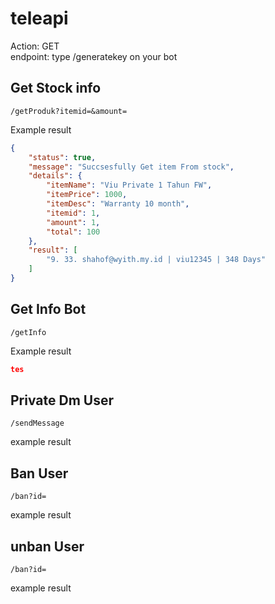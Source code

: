 # teleapi
Action: GET<br>
endpoint: type /generatekey on your bot

## Get Stock info
```/getProduk?itemid=&amount=```



Example result
```json
{
    "status": true,
    "message": "Succsesfully Get item From stock",
    "details": {
        "itemName": "Viu Private 1 Tahun FW",
        "itemPrice": 1000,
        "itemDesc": "Warranty 10 month",
        "itemid": 1,
        "amount": 1,
        "total": 100
    },
    "result": [
        "9. 33. shahof@wyith.my.id | viu12345 | 348 Days"
    ]
}
```

## Get Info Bot
```/getInfo```

Example result
```json
tes
```

## Private Dm User
```/sendMessage```

example result

## Ban User
```/ban?id=```

example result

## unban User
```/ban?id=```

example result
